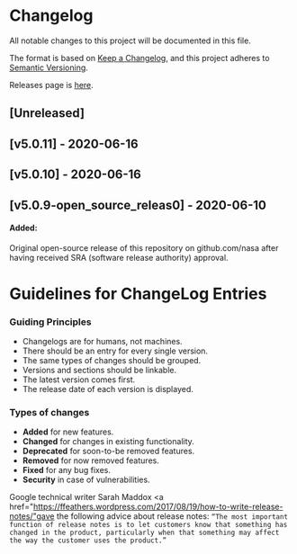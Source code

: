# Changelog
All notable changes to this project will be documented in this file.

The format is based on [Keep a Changelog](https://keepachangelog.com/en/1.0.0/),
and this project adheres to [Semantic Versioning](https://semver.org/spec/v2.0.0.html).

Releases page is <a href="https://github.com/nasa/concept-tagging-api/releases">here</a>.

## [Unreleased]


## [v5.0.11] - 2020-06-16


## [v5.0.10] - 2020-06-16


## [v5.0.9-open_source_releas0] - 2020-06-10
#### Added:
Original open-source release of this repository on github.com/nasa after having received SRA (software release authority) approval.



# Guidelines for ChangeLog Entries
### Guiding Principles
- Changelogs are for humans, not machines.
- There should be an entry for every single version.
- The same types of changes should be grouped.
- Versions and sections should be linkable.
- The latest version comes first.
- The release date of each version is displayed.

### Types of changes
- <b>Added</b> for new features.
- <b>Changed</b> for changes in existing functionality.
- <b>Deprecated</b> for soon-to-be removed features.
- <b>Removed</b> for now removed features.
- <b>Fixed</b> for any bug fixes.
- <b>Security</b> in case of vulnerabilities.

Google technical writer Sarah Maddox <a href="https://ffeathers.wordpress.com/2017/08/19/how-to-write-release-notes/"gave the following advice</a> about release notes:
`“The most important function of release notes is to let customers know that something has changed in the product, particularly when that something may affect the way the customer uses the product.”`
